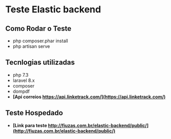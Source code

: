 # Teste Elastic backend


## Como Rodar o Teste

- php composer.phar install
- php artisan serve

## Tecnlogias utilizadas

- php 7.3
- laravel 8.x
- composer
- dompdf
- **[Api correios https://api.linketrack.com/](https://api.linketrack.com/)** 

## Teste Hospedado
- **[Link para teste http://fiuzas.com.br/elastic-backend/public/](http://fiuzas.com.br/elastic-backend/public/)** 
